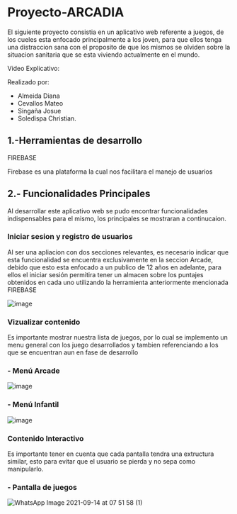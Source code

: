 # Proyecto-ARCADIA

El siguiente proyecto consistia en un aplicativo web referente a juegos, de los cueles esta enfocado principalmente a los joven, para que ellos tenga una distraccion sana con el proposito de que los mismos se olviden sobre la situacion sanitaria que se esta viviendo actualmente en el mundo.

Video Explicativo: 

Realizado por:
- Almeida Diana 
- Cevallos Mateo 
- Singaña Josue 
- Soledispa Christian.

## 1.-Herramientas de desarrollo

FIREBASE

Firebase es una plataforma la cual nos facilitara el manejo de usuarios

## 2.- Funcionalidades Principales

Al desarrollar este aplicativo web se pudo encontrar funcionalidades indispensables para el mismo, los principales se mostraran a continucaion.

### Iniciar sesion y registro de usuarios

Al ser una apliacion con dos secciones relevantes, es necesario indicar que esta funcionalidad se encuentra exclusivamente en la seccion Arcade, debido que esto esta enfocado a un publico de 12 años en adelante, para ellos el iniciar sesión permitira tener un almacen sobre los puntajes obtenidos en cada uno utilizando la herramienta anteriormente mencionada FIREBASE

![image](https://user-images.githubusercontent.com/65979995/133363873-9c15a63c-9aa6-4ab8-b3da-a6b7e7276ad3.png)

### Vizualizar contenido

Es importante mostrar nuestra lista de juegos, por lo cual se implemento un menu general con los juego desarrollados y tambien referenciando a los que se encuentran aun en fase de desarrollo

### - Menú Arcade
![image](https://user-images.githubusercontent.com/65979995/133364178-f4983c49-aa31-4e94-a646-9a821bdbc68a.png)
### - Menú Infantil
![image](https://user-images.githubusercontent.com/65979995/133364227-46ee53eb-1f0d-44df-b911-91c628c7c9a6.png)

### Contenido Interactivo
Es importante tener en cuenta que cada pantalla tendra una extructura similar, esto para evitar que el usuario se pierda y no sepa como manipularlo.

### - Pantalla de juegos

![WhatsApp Image 2021-09-14 at 07 51 58 (1)](https://user-images.githubusercontent.com/65979995/133364645-553fdfcd-5a22-4efc-8936-b5782b69da8e.jpeg)

